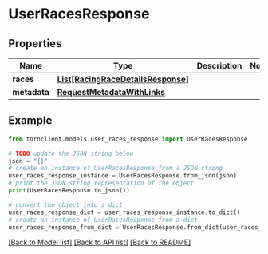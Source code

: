 # UserRacesResponse


## Properties

Name | Type | Description | Notes
------------ | ------------- | ------------- | -------------
**races** | [**List[RacingRaceDetailsResponse]**](RacingRaceDetailsResponse.md) |  | 
**metadata** | [**RequestMetadataWithLinks**](RequestMetadataWithLinks.md) |  | 

## Example

```python
from tornclient.models.user_races_response import UserRacesResponse

# TODO update the JSON string below
json = "{}"
# create an instance of UserRacesResponse from a JSON string
user_races_response_instance = UserRacesResponse.from_json(json)
# print the JSON string representation of the object
print(UserRacesResponse.to_json())

# convert the object into a dict
user_races_response_dict = user_races_response_instance.to_dict()
# create an instance of UserRacesResponse from a dict
user_races_response_from_dict = UserRacesResponse.from_dict(user_races_response_dict)
```
[[Back to Model list]](../README.md#documentation-for-models) [[Back to API list]](../README.md#documentation-for-api-endpoints) [[Back to README]](../README.md)



